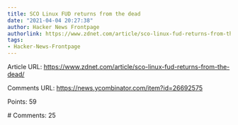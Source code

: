```yaml
---
title: SCO Linux FUD returns from the dead
date: "2021-04-04 20:27:38"
author: Hacker News Frontpage
authorlink: https://www.zdnet.com/article/sco-linux-fud-returns-from-the-dead/
tags:
- Hacker-News-Frontpage
---
```


<p>Article URL: <a href="https://www.zdnet.com/article/sco-linux-fud-returns-from-the-dead/">https://www.zdnet.com/article/sco-linux-fud-returns-from-the-dead/</a></p>
<p>Comments URL: <a href="https://news.ycombinator.com/item?id=26692575">https://news.ycombinator.com/item?id=26692575</a></p>
<p>Points: 59</p>
<p># Comments: 25</p>
